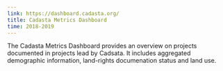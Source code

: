 ```yaml
---
link: https://dashboard.cadasta.org/
title: Cadasta Metrics Dashboard
time: 2018-2019
---
```


The Cadasta Metrics Dashboard provides an overview on projects documented in projects lead by Cadsata. It includes aggregated demographic information, land-rights documenation status and land use.
